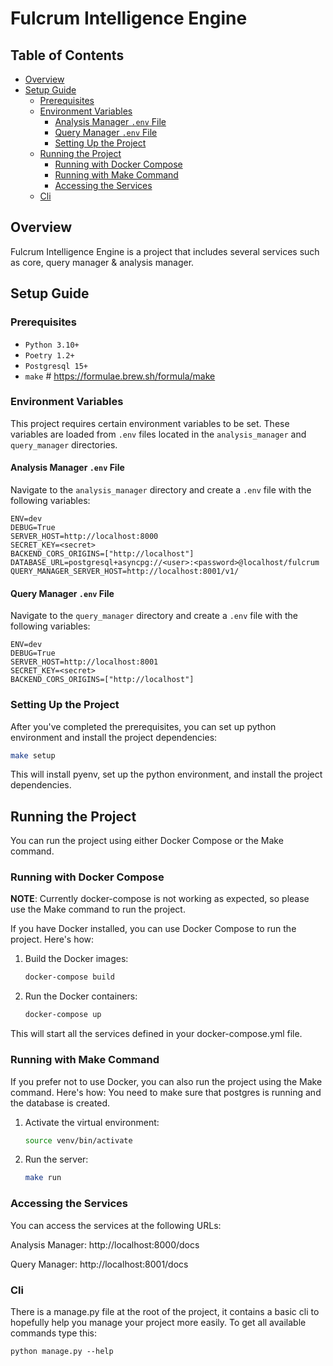# Fulcrum Intelligence Engine

## Table of Contents

- [Overview](#overview)
- [Setup Guide](#setup-guide)
  - [Prerequisites](#prerequisites)
  - [Environment Variables](#environment-variables)
    - [Analysis Manager `.env` File](#analysis-manager-env-file)
    - [Query Manager `.env` File](#query-manager-env-file)
    - [Setting Up the Project](#setting-up-the-project)
  - [Running the Project](#running-the-project)
    - [Running with Docker Compose](#running-with-docker-compose)
    - [Running with Make Command](#running-with-make-command)
    - [Accessing the Services](#accessing-the-services)
  - [Cli](#cli)



## Overview

Fulcrum Intelligence Engine is a project that includes several services such as core, query manager & analysis manager.

## Setup Guide

### Prerequisites
- `Python 3.10+`
- `Poetry 1.2+`
- `Postgresql 15+`
- `make` # https://formulae.brew.sh/formula/make

### Environment Variables

This project requires certain environment variables to be set. These variables are loaded from `.env` files located in
the `analysis_manager` and `query_manager` directories.

#### Analysis Manager `.env` File

Navigate to the `analysis_manager` directory and create a `.env` file with the following variables:

```env
ENV=dev
DEBUG=True
SERVER_HOST=http://localhost:8000
SECRET_KEY=<secret>
BACKEND_CORS_ORIGINS=["http://localhost"]
DATABASE_URL=postgresql+asyncpg://<user>:<password>@localhost/fulcrum
QUERY_MANAGER_SERVER_HOST=http://localhost:8001/v1/
```

#### Query Manager `.env` File

Navigate to the `query_manager` directory and create a `.env` file with the following variables:

```env
ENV=dev
DEBUG=True
SERVER_HOST=http://localhost:8001
SECRET_KEY=<secret>
BACKEND_CORS_ORIGINS=["http://localhost"]
```

### Setting Up the Project

After you've completed the prerequisites, you can set up python environment and install the project dependencies:

```bash
make setup
```

This will install pyenv, set up the python environment, and install the project dependencies.


## Running the Project

You can run the project using either Docker Compose or the Make command.

### Running with Docker Compose
**NOTE**: Currently docker-compose is not working as expected, so please use the Make command to run the project.

If you have Docker installed, you can use Docker Compose to run the project. Here's how:

1. Build the Docker images:
    ```bash
    docker-compose build
    ```

2. Run the Docker containers:

    ```bash
    docker-compose up
    ```
This will start all the services defined in your docker-compose.yml file.

### Running with Make Command

If you prefer not to use Docker, you can also run the project using the Make command. Here's how:
You need to make sure that postgres is running and the database is created.
1. Activate the virtual environment:

      ```bash
      source venv/bin/activate
      ```
2. Run the server:

    ```bash
    make run
    ```


### Accessing the Services

You can access the services at the following URLs:

Analysis Manager: http://localhost:8000/docs

Query Manager: http://localhost:8001/docs


### Cli

There is a manage.py file at the root of the project, it contains a basic cli to hopefully
help you manage your project more easily. To get all available commands type this:

```shell
python manage.py --help
```
